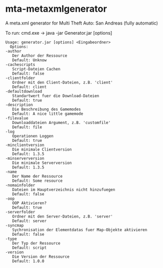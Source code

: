 mta-metaxmlgenerator
====================

A meta.xml generator for Multi Theft Auto: San Andreas (fully automatic)

To run:
cmd.exe -> java -jar Generator.jar [options]

    Usage: generator.jar [options] <Eingabeordner>
      Options:
    -author
       Der Author der Ressource
       Default: Unknow
    -cachescripts
       Script-Dateien Cachen
       Default: false
    -clientfolder
       Ordner mit den Client-Dateien, z.B. 'client'
       Default: client
    -defaultdownload
       Standartwert fuer die Download-Dateien
       Default: true
    -description
       Die Beschreibung des Gamemodes
       Default: A nice little gamemode
    -filevalue
       Downloaddateien Argument, z.B. 'customfile'
       Default: file
    -log
       Operationen Loggen
       Default: true
    -minclientversion
       Die minimale Clientversion
       Default: 1.3.5
    -minserverversion
       Die minimale Serverversion
       Default: 1.3.5
    -name
       Der Name der Ressource
       Default: Some resource
    -nomainfolder
       Dateien im Hauptverzeichnis nicht hinzufuegen
       Default: false
    -oop
       OOP Aktivieren?
       Default: true
    -serverfolder
       Ordner mit den Server-Dateien, z.B. 'server'
       Default: server
    -syncmap
       Sychronisation der Elementdatas fuer Map-Objekte aktivieren
       Default: false
    -type
       Der Typ der Ressource
       Default: script
    -version
       Die Version der Ressource
       Default: 1.0.0
